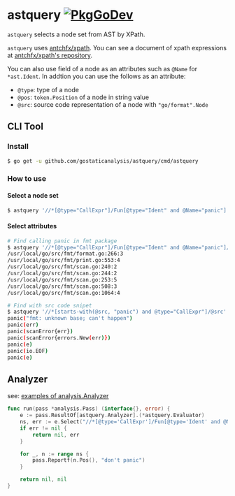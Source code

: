# astquery [![PkgGoDev](https://pkg.go.dev/badge/github.com/gostaticanalysis/astquery)](https://pkg.go.dev/github.com/gostaticanalysis/astquery)

`astquery` selects a node set from AST by XPath.

`astquery` uses [antchfx/xpath](https://github.com/antchfx/xpath).
You can see a document of xpath expressions at [antchfx/xpath's repository](https://github.com/antchfx/xpath#expressions).

You can also use field of a node as an attributes such as `@Name` for `*ast.Ident`.
In addtion you can use the follows as an attribute:

 * `@type`: type of a node
 * `@pos`: `token.Position` of a node in string value
 * `@src`: source code representation of a node with `"go/format".Node`

## CLI Tool
### Install

```sh
$ go get -u github.com/gostaticanalysis/astquery/cmd/astquery
```

### How to use

#### Select a node set

```sh
$ astquery '//*[@type="CallExpr"]/Fun[@type="Ident" and @Name="panic"]' fmt
```

#### Select attributes

```sh
# Find calling panic in fmt package
$ astquery '//*[@type="CallExpr"]/Fun[@type="Ident" and @Name="panic"]/@pos' fmt
/usr/local/go/src/fmt/format.go:266:3
/usr/local/go/src/fmt/print.go:553:4
/usr/local/go/src/fmt/scan.go:240:2
/usr/local/go/src/fmt/scan.go:244:2
/usr/local/go/src/fmt/scan.go:253:5
/usr/local/go/src/fmt/scan.go:508:3
/usr/local/go/src/fmt/scan.go:1064:4
```

```sh
# Find with src code snipet
$ astquery '//*[starts-with(@src, "panic") and @type="CallExpr"]/@src' fmt
panic("fmt: unknown base; can't happen")
panic(err)
panic(scanError{err})
panic(scanError{errors.New(err)})
panic(e)
panic(io.EOF)
panic(e)
```

## Analyzer

see: [examples of analysis.Analyzer](_example)

```go
func run(pass *analysis.Pass) (interface{}, error) {
	e := pass.ResultOf[astquery.Analyzer].(*astquery.Evaluator)
	ns, err := e.Select("//*[@type='CallExpr']/Fun[@type='Ident' and @Name='panic']")
	if err != nil {
		return nil, err
	}

	for _, n := range ns {
		pass.Reportf(n.Pos(), "don't panic")
	}

	return nil, nil
}
```
